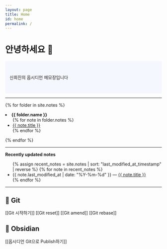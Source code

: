 ```yaml
---
layout: page
title: Home
id: home
permalink: /
---
```


# 안녕하세요 🍟

<p style="padding: 3em 1em; background: #f5f7ff; border-radius: 4px;">
  신희진의 옵시디언 메모장입니다
</p>

***

{% for folder in site.notes %}
  <li>
    <strong>{{ folder.name }}</strong>
    <ul>
      {% for note in folder.notes %}
        <li>
          <a class="internal-link" href="{{ site.baseurl }}{{ note.url }}">{{ note.title }}</a>
        </li>
      {% endfor %}
    </ul>
  </li>
{% endfor %}


***

<strong>Recently updated notes</strong>

<ul>
  {% assign recent_notes = site.notes | sort: "last_modified_at_timestamp" | reverse %}
  {% for note in recent_notes %}
    <li>
      {{ note.last_modified_at | date: "%Y-%m-%d" }} — <a class="internal-link" href="{{ site.baseurl }}{{ note.url }}">{{ note.title }}</a>
    </li>
  {% endfor %}
</ul>

***
## 💚 Git 
[[Git 시작하기]]
[[Git reset]]
[[Git amend]]
[[Git rebase]]

## 💜 Obsidian
[[옵시디언 Git으로 Publish하기]]



